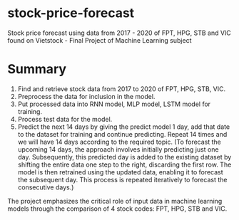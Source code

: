 # stock-price-forecast
Stock price forecast using data from 2017 - 2020 of FPT, HPG, STB and VIC found on Vietstock - Final Project of Machine Learning subject
# Summary
1. Find and retrieve stock data from 2017 to 2020 of FPT, HPG, STB, VIC.
2. Preprocess the data for inclusion in the model.
3. Put processed data into RNN model, MLP model, LSTM model for training.
4. Process test data for the model.
5. Predict the next 14 days by giving the predict model 1 day, add that date to the dataset for training and continue predicting. Repeat 14 times and we will have 14 days according to the required topic. (To forecast the upcoming 14 days, the approach involves initially predicting just one day. Subsequently, this predicted day is added to the existing dataset by shifting the entire data one step to the right, discarding the first row. The model is then retrained using the updated data, enabling it to forecast the subsequent day. This process is repeated iteratively to forecast the consecutive days.)

The project emphasizes the critical role of input data in machine learning models through the comparison of 4 stock codes: FPT, HPG, STB and VIC.
